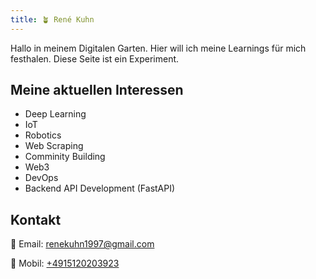 ```yaml
---
title: 🪴 René Kuhn
---
```

Hallo in meinem Digitalen Garten.
Hier will ich meine Learnings für mich festhalen.
Diese Seite ist ein Experiment.

## Meine aktuellen Interessen
 - Deep Learning 
 - IoT 
 - Robotics
 - Web Scraping 
 - Comminity Building
 - Web3
 - DevOps 
 - Backend API Development (FastAPI)


## Kontakt 

📧 Email: [renekuhn1997@gmail.com ](mailto:renekuhn1997@gmail.com)

📱 Mobil: [+4915120203923 ](tel:+4915120203923)
